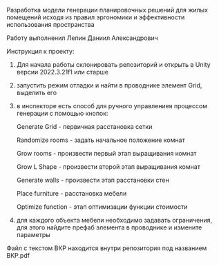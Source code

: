 Разработка модели генерации планировочных решений для жилых помещений исходя из правил эргономики и эффективности использования пространства

Работу выполненил Лепин Даниил Александрович

Инструкция к проекту:

1) Для начала работы склонировать репозиторий и открыть в Unity версии 2022.3.21f1 или старше
2) запустить режим отладки и найти в проводнике элемент Grid, выделить его
3) в инспекторе есть способ для ручного управлениея процессом генерации с помощью кнопок:

    Generate Grid - первичная расстановка сетки

    Randomize rooms - задать начальное положение комнат
  
    Grow rooms - произвести первый этап выращивания комнат 
  
    Grow L Shape - произвести второй этап выращивания комнат 
  
    Generate walls - произвести этап расстановки стен
    
    Place furniture - расстановка мебели
  
    Optimize function - этап оптимизации функции стоимости
    
5) для каждого объекта мебели необходимо задавать ограничения, для этого найдите префаб элемента в проводнике и измените параметры 

Файл с текстом ВКР находится внутри репозитория под названием ВКР.pdf


  
